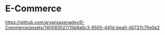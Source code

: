# E-Commerce

https://github.com/aryansaxenadev/E-Commerce/assets/140083027/15b8a6c3-8505-441d-bea0-d0737c70e0e2
